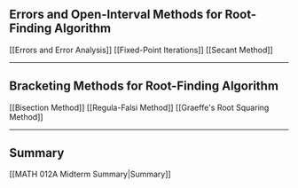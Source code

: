 ## Errors and Open-Interval Methods for Root-Finding Algorithm
[[Errors and Error Analysis]]
[[Fixed-Point Iterations]]
[[Secant Method]]
___
## Bracketing Methods for Root-Finding Algorithm
[[Bisection Method]]
[[Regula-Falsi Method]]
[[Graeffe's Root Squaring Method]]
___
## Summary
[[MATH 012A Midterm Summary|Summary]]